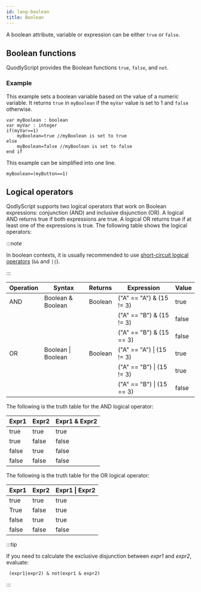 ```yaml
---
id: lang-boolean
title: Boolean
---
```


A boolean attribute, variable or expression can be either `true` or `false`.

## Boolean functions

QuodlyScript provides the Boolean functions `true`, `false`, and `not`.

### Example

This example sets a boolean variable based on the value of a numeric variable. It returns `true` in `myBoolean` if the `myVar` value is set to 1 and `false` otherwise.

```qs
var myBoolean : boolean
var myVar : integer
if(myVar==1)
	myBoolean=true //myBoolean is set to true
else
	myBoolean=false //myBoolean is set to false
end if
```

This example can be simplified into one line.

```qs
myBoolean=(myButton==1)
```

## Logical operators

QodlyScript supports two logical operators that work on Boolean expressions: conjunction (AND) and inclusive disjunction (OR). A logical AND returns true if both expressions are true. A logical OR returns true if at least one of the expressions is true. The following table shows the logical operators:

:::note

In boolean contexts, it is usually recommended to use [short-circuit logical operators](lang-operators.md#short-circuit-operators) (`&&` and `||`). 

:::

|Operation	|Syntax	|Returns	|Expression	|Value|
|---|---|---|---|---|
|AND|Boolean & Boolean	|Boolean	|("A" == "A") & (15 != 3)	|true|
||||("A" == "B") & (15 != 3)	|false|
||||("A" == "B") & (15 == 3)	|false|
|OR	|Boolean  &#124; Boolean	|Boolean	|("A" == "A") &#124; (15 != 3)	|true|
||||("A" == "B") &#124;  (15 != 3)	|true|
||||("A" == "B") &#124;  (15 == 3)	|false|

The following is the truth table for the AND logical operator:

|Expr1	|Expr2	|Expr1 & Expr2|  
|---|---|---|
|true	|true	|true|
|true	|false	|false|
|false	|true	|false|
|false	|false	|false|

The following is the truth table for the OR logical operator:

|Expr1	|Expr2	|Expr1 &#124; Expr2|
|---|---|---|
|true	|true	|true|
|True	|false	|true|
|false	|true	|true|
|false	|false	|false|

:::tip

If you need to calculate the exclusive disjunction between *expr1* and *expr2*, evaluate:

```qs
 (expr1|expr2) & not(expr1 & expr2)  
```

:::
